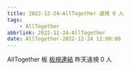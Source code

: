 ```yaml
---
title: 2022-12-24-AllTogether 違規 0 人
tags:
    - AllTogether
abbrlink: 2022-12-24-AllTogether
date: AllTogether-2022-12-24 12:00:00
---
```

AllTogether 板 [板規連結](https://www.ptt.cc/bbs/AllTogether/M.1643211430.A.5FB.html)
昨天違規 0 人
